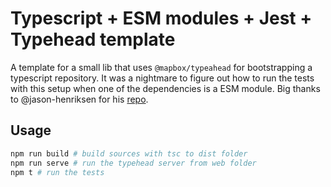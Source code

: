 # Typescript + ESM modules + Jest + Typehead template

A template for a small lib that uses `@mapbox/typeahead` for bootstrapping a typescript repository.
It was a nightmare to figure out how to run the tests with this setup when one of the dependencies is a ESM module. Big thanks to @jason-henriksen for his [repo](https://github.com/jason-henriksen/typescript-with-esm-no-babel-boilerplate).

## Usage

```sh
npm run build # build sources with tsc to dist folder
npm run serve # run the typehead server from web folder
npm t # run the tests
```
